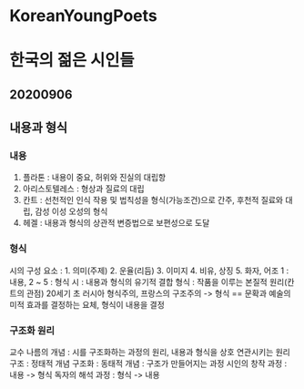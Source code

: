 # KoreanYoungPoets
# 한국의 젊은 시인들

## 20200906
## 내용과 형식

### 내용
1. 플라톤 : 내용이 중요, 허위와 진실의 대립항
2. 아리스토텔레스 : 형상과 질료의 대립
3. 칸트 : 선천적인 인식 작용 및 법칙성을 형식(가능조건)으로 간주, 후천적 질료와 대립, 감성 이성 오성의 형식
4. 헤겔 : 내용과 형식의 상관적 변증법으로 보편성으로 도달

### 형식
시의 구성 요소 : 1. 의미(주제) 2. 운율(리듬) 3. 이미지 4. 비유, 상징 5. 화자, 어조
1 : 내용, 2 ~ 5 : 형식
시 : 내용과 형식의 유기적 결합
형식 : 작품을 이루는 본질적 원리(칸트의 관점)
20세기 초 러시아 형식주의, 프랑스의 구조주의 -> 형식 == 문확과 예술의 미적 효과를 결정하는 요체, 형식이 내용을 결정

### 구조화 원리
교수 나름의 개념 : 시를 구조화하는 과정의 원리, 내용과 형식을 상호 연관시키는 원리
구조 : 정태적 개념
구조화 : 동태적 개념 : 구조가 만들어지는 과정
시인의 창작 과정 : 내용 -> 형식
독자의 해석 과정 : 형식 -> 내용
